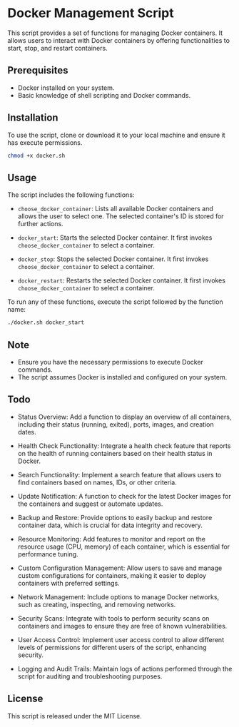 
# Docker Management Script

This script provides a set of functions for managing Docker containers. It allows users to interact with Docker containers by offering functionalities to start, stop, and restart containers.

## Prerequisites

- Docker installed on your system.
- Basic knowledge of shell scripting and Docker commands.

## Installation

To use the script, clone or download it to your local machine and ensure it has execute permissions.

```bash
chmod +x docker.sh
```

## Usage

The script includes the following functions:

- `choose_docker_container`: Lists all available Docker containers and allows the user to select one. The selected container's ID is stored for further actions.

- `docker_start`: Starts the selected Docker container. It first invokes `choose_docker_container` to select a container.

- `docker_stop`: Stops the selected Docker container. It first invokes `choose_docker_container` to select a container.

- `docker_restart`: Restarts the selected Docker container. It first invokes `choose_docker_container` to select a container.

To run any of these functions, execute the script followed by the function name:

```bash
./docker.sh docker_start
```

## Note

- Ensure you have the necessary permissions to execute Docker commands.
- The script assumes Docker is installed and configured on your system.

## Todo
- Status Overview: Add a function to display an overview of all containers, including their status (running, exited), ports, images, and creation dates.

- Health Check Functionality: Integrate a health check feature that reports on the health of running containers based on their health status in Docker.

- Search Functionality: Implement a search feature that allows users to find containers based on names, IDs, or other criteria.

- Update Notification: A function to check for the latest Docker images for the containers and suggest or automate updates.

- Backup and Restore: Provide options to easily backup and restore container data, which is crucial for data integrity and recovery.

- Resource Monitoring: Add features to monitor and report on the resource usage (CPU, memory) of each container, which is essential for performance tuning.

- Custom Configuration Management: Allow users to save and manage custom configurations for containers, making it easier to deploy containers with preferred settings.

- Network Management: Include options to manage Docker networks, such as creating, inspecting, and removing networks.

- Security Scans: Integrate with tools to perform security scans on containers and images to ensure they are free of known vulnerabilities.

- User Access Control: Implement user access control to allow different levels of permissions for different users of the script, enhancing security.

- Logging and Audit Trails: Maintain logs of actions performed through the script for auditing and troubleshooting purposes. 

## License

This script is released under the MIT License.
